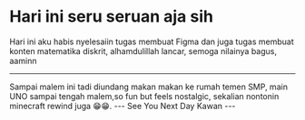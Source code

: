 # Hari ini seru seruan aja sih
Hari ini aku habis nyelesaiin tugas membuat Figma dan juga tugas membuat konten matematika
diskrit, alhamdulillah lancar, semoga nilainya bagus, aaminn
<hr>
Sampai malem ini tadi diundang makan makan ke rumah temen SMP, main UNO sampai tengah malem,so fun but feels nostalgic, sekalian nontonin minecraft rewind juga 😁😁.
--- See You Next Day Kawan ---
